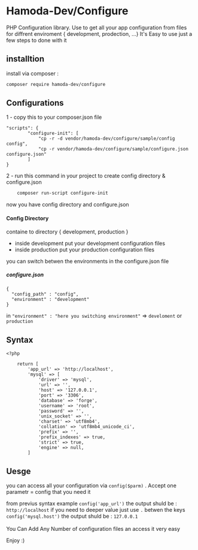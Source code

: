 # Hamoda-Dev/Configure

PHP Configuration library. Use to get all your app configuration from files for diffrent enviroment { development, prodection, ...}
It's Easy to use just a few steps to done with it

## installtion
install via composer :

```sh
composer require hamoda-dev/configure
```

## Configurations

1 - copy this to your composer.json file

```
"scripts": {
        "configure-init": [
            "cp -r -d vendor/hamoda-dev/configure/sample/config config",
            "cp -r vendor/hamoda-dev/configure/sample/configure.json configure.json"
        ]
}
```

2 - run this command in your project to create config directory & configure.json

```sh
    composer run-script configure-init
```

now you have config directory and configure.json

#### Config Directory
containe to directory { development, production }
- inside development put your development configuration files
- inside production put your production configuration files

you can switch betwen the environments in the configure.json file

##### configure.json
```
{
  "config_path" : "config",
  "environment" : "development"
}

```
in ``` "environment" : "here you switching environment" ``` => ``` develoment ``` or ``` production ```

## Syntax 
```
<?php

    return [
        'app_url' => 'http://localhost',
        'mysql' => [
            'driver' => 'mysql',
            'url' => '',
            'host' => '127.0.0.1',
            'port' => '3306',
            'database' => 'forge',
            'username' => 'root',
            'password' => '',
            'unix_socket' => '',
            'charset' => 'utf8mb4',
            'collation' => 'utf8mb4_unicode_ci',
            'prefix' => '',
            'prefix_indexes' => true,
            'strict' => true,
            'engine' => null,
        ]
```
## Uesge
   you can access all your configuration via ``` config($parm) ``` .  Accept one parametr = config that you need it
   
   from previus syntax example 
    ```config('app_url')``` the output shuld be :  ```http://localhost```
    if you need to deeper value just use ```.``` betwen the keys
    ``` config('mysql.host') ```  the output shuld be : ```127.0.0.1```
    <br>
    <br>
    You Can Add Any Number of configuration files an access it very easy
    
    
Enjoy :)
